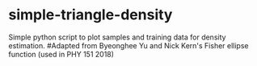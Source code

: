 # simple-triangle-density
Simple python script to plot samples and training data for density estimation.
#Adapted from Byeonghee Yu and Nick Kern's Fisher ellipse function (used in PHY 151 2018)
